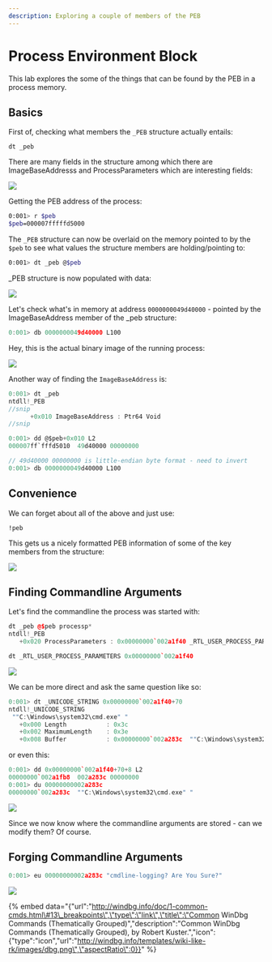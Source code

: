 ```yaml
---
description: Exploring a couple of members of the PEB
---
```


# Process Environment Block

This lab explores the some of the things that can be found by the PEB in a process memory.

## Basics

First of, checking what members the `_PEB` structure actually entails:

```text
dt _peb
```

There are many fields in the structure among which there are ImageBaseAddresss and ProcessParameters which are interesting fields:

![](../.gitbook/assets/peb-structure%20%281%29.png)

Getting the PEB address of the process:

```bash
0:001> r $peb
$peb=000007fffffd5000
```

The `_PEB` structure can now be overlaid on the memory pointed to by the `$peb` to see what values the structure members are holding/pointing to:

```bash
0:001> dt _peb @$peb
```

\_PEB structure is now populated with data:

![](../.gitbook/assets/peb-overlay.png)

Let's check what's in memory at address `0000000049d40000` - pointed by the ImageBaseAddress member of the \_peb structure:

```cpp
0:001> db 0000000049d40000 L100
```

Hey, this is the actual binary image of the running process:

![](../.gitbook/assets/peb-baseimage.png)

Another way of finding the `ImageBaseAddress` is:

```csharp
0:001> dt _peb
ntdll!_PEB
//snip
      +0x010 ImageBaseAddress : Ptr64 Void
//snip

0:001> dd @$peb+0x010 L2
000007ff`fffd5010  49d40000 00000000

// 49d40000 00000000 is little-endian byte format - need to invert
0:001> db 0000000049d40000 L100
```

## Convenience

We can forget about all of the above and just use:

```text
!peb
```

This gets us a nicely formatted PEB information of some of the key members from the structure:

![](../.gitbook/assets/peb.png)

## Finding Commandline Arguments

Let's find the commandline the process was started with:

```cpp
dt _peb @$peb processp*
ntdll!_PEB
   +0x020 ProcessParameters : 0x00000000`002a1f40 _RTL_USER_PROCESS_PARAMETERS

dt _RTL_USER_PROCESS_PARAMETERS 0x00000000`002a1f40
```

![](../.gitbook/assets/peb-cmdline.png)

We can be more direct and ask the same question like so:

```cpp
0:001> dt _UNICODE_STRING 0x00000000`002a1f40+70
ntdll!_UNICODE_STRING
 ""C:\Windows\system32\cmd.exe" "
   +0x000 Length           : 0x3c
   +0x002 MaximumLength    : 0x3e
   +0x008 Buffer           : 0x00000000`002a283c  ""C:\Windows\system32\cmd.exe" "
```

or even this:

```cpp
0:001> dd 0x00000000`002a1f40+70+8 L2
00000000`002a1fb8  002a283c 00000000
0:001> du 00000000002a283c
00000000`002a283c  ""C:\Windows\system32\cmd.exe" "
```

![](../.gitbook/assets/peb-cmdline2.png)

Since we now know where the commandline arguments are stored - can we modify them? Of course.

## Forging Commandline Arguments

```cpp
0:001> eu 00000000002a283c "cmdline-logging? Are You Sure?"
```

![](../.gitbook/assets/peb-cmdline3.png)

{% embed data="{\"url\":\"http://windbg.info/doc/1-common-cmds.html\#13\_breakpoints\",\"type\":\"link\",\"title\":\"Common WinDbg Commands \(Thematically Grouped\)\",\"description\":\"Common WinDbg Commands \(Thematically Grouped\), by Robert Kuster.\",\"icon\":{\"type\":\"icon\",\"url\":\"http://windbg.info/templates/wiki-like-rk/images/dbg.png\",\"aspectRatio\":0}}" %}



